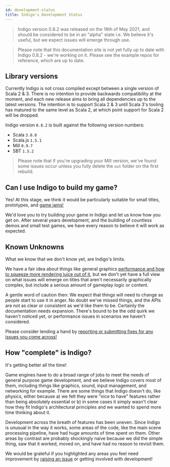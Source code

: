```yaml
---
id: development-status
title: Indigo's Development Status
---
```


> Indigo version 0.8.2 was released on the 16th of May 2021, and should be considered to be in an "alpha" state i.e. We believe it's useful, but we expect issues will emerge through use.

> Please note that this documentation site is not yet fully up to date with Indigo 0.8.2 - we're working on it. Please see the example repos for reference, which are up to date.

## Library versions

Currently Indigo is not cross compiled except between a single version of Scala 2 & 3. There is no intention to provide backwards compatibility at the moment, and each new release aims to bring all dependencies up to the latest versions. The intention is to support Scala 2 & 3 until Scala 3's tooling has matured to the same level as Scala 2, at which point support for Scala 2 will be dropped.

Indigo version `0.8.2` is built against the following version numbers:

- Scala `3.0.0`
- Scala.js `1.5.1`
- Mill `0.9.7`
- SBT `1.5.2`

> Please note that if you're upgrading your Mill version, we've found some issues occur unless you fully delete the `out` folder on the first rebuild.

## Can I use Indigo to build my game?

Yes! At this stage, we think it would be particularly suitable for small titles, prototypes, and [game jams!](https://itch.io/jams/upcoming)

We'd love you to try building your game in Indigo and let us know how you get on. After several years development, and the building of countless demos and small test games, we have every reason to believe it will work as expected.

## Known Unknowns

What we know that we don't know yet, are Indigo's limits.

We have a fair idea about things like general graphics [performance and how to squeeze more rendering juice out of it](information/performance.md), but we don't yet have a full view on what issues will emerge on titles that aren't necessarily graphically complex, but include a serious amount of gameplay logic or content.

A gentle word of caution then: We expect that things will need to change as people start to use it in anger. No doubt we've missed things, and the APIs are not as clear or consistent as we'd like them to be. Certainly the documentation needs expansion. There's bound to be the odd quirk we haven't noticed yet, or performance issues in scenarios we haven't considered.

Please consider lending a hand by [reporting or submitting fixes for any issues you come across!](https://github.com/PurpleKingdomGames/indigo/issues)

## How "complete" is Indigo?

It's getting better all the time!

Game engines have to do a broad range of jobs to meet the needs of general purpose game development, and we believe Indigo covers most of them, including things like graphics, sound, input management, and networking for example. There are some things that Indigo doesn't do, like physics, either because a) we felt they were "nice to have" features rather than being absolutely essential or b) in some cases it simply wasn't clear how they fit Indigo's architectural principles and we wanted to spend more time thinking about it.

Development across the breath of features has been uneven. Since Indigo is unusual in the way it works, some areas of the code, like the main scene processing pipeline, have had huge amounts of time spent on them. Other areas by contrast are probably shockingly naive because we did the simple thing, saw that it worked, moved on, and have had no reason to revisit them.

We would be grateful if you highlighted any areas you feel need improvement by [raising an issue](https://github.com/PurpleKingdomGames/indigo/issues) or getting involved with development!
